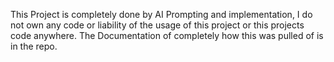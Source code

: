 This Project is completely done by AI Prompting and implementation, I do not own any code or liability of the usage of this project or this projects code anywhere.
The Documentation of completely how this was pulled of is in the repo.
